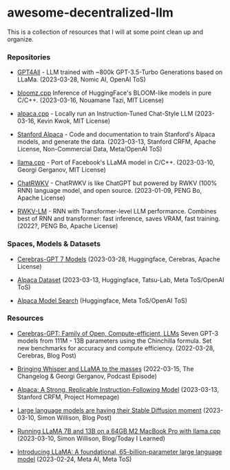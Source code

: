 # awesome-decentralized-llm

This is a collection of resources that I will at some point clean up and organize.

### Repositories

- [GPT4All](https://github.com/nomic-ai/gpt4all) -
  LLM trained with ~800k GPT-3.5-Turbo Generations based on LLaMa.
  (2023-03-28, Nomic AI, OpenAI ToS)
  
- [bloomz.cpp](https://github.com/NouamaneTazi/bloomz.cpp)
  Inference of HuggingFace's BLOOM-like models in pure C/C++.
  (2023-03-16, Nouamane Tazi, MIT License)
  
- [alpaca.cpp](https://github.com/antimatter15/alpaca.cpp) -
  Locally run an Instruction-Tuned Chat-Style LLM
  (2023-03-16, Kevin Kwok, MIT License)

- [Stanford Alpaca](https://github.com/tatsu-lab/stanford_alpaca) -
  Code and documentation to train Stanford's Alpaca models, and generate the data.
  (2023-03-13, Stanford CRFM, Apache License, Non-Commercial Data, Meta/OpenAI ToS)

- [llama.cpp](https://github.com/ggerganov/llama.cpp) -
  Port of Facebook's LLaMA model in C/C++. 
  (2023-03-10, Georgi Gerganov, MIT License)

- [ChatRWKV](https://github.com/BlinkDL/ChatRWKV) -
  ChatRWKV is like ChatGPT but powered by RWKV (100% RNN) language model, and open source.
  (2023-01-09, PENG Bo, Apache License)
  
- [RWKV-LM](https://github.com/BlinkDL/RWKV-LM) -
  RNN with Transformer-level LLM performance. Combines best of RNN and transformer: fast inference, saves VRAM, fast training.
  (2022?, PENG Bo, Apache License)


### Spaces, Models & Datasets

- [Cerebras-GPT 7 Models](https://huggingface.co/cerebras)
  (2023-03-28, Huggingface, Cerebras, Apache License)
 
- [Alpaca Dataset](https://huggingface.co/datasets/tatsu-lab/alpaca)
  (2023-03-13, Huggingface, Tatsu-Lab, Meta ToS/OpenAI ToS)
  
- [Alpaca Model Search](https://huggingface.co/models?sort=downloads&search=alpaca)
  (Huggingface, Meta ToS/OpenAI ToS)
  

### Resources

- [Cerebras-GPT: Family of Open, Compute-efficient, LLMs](https://www.cerebras.net/blog/cerebras-gpt-a-family-of-open-compute-efficient-large-language-models/)
  Seven GPT-3 models from 111M - 13B parameters using the Chinchilla formula. Set new benchmarks for accuracy and compute efficiency.
  (2022-03-28, Cerebras, Blog Post)

- [Bringing Whisper and LLaMA to the masses](https://changelog.com/podcast/532)
  (2022-03-15, The Changelog & Georgi Gerganov, Podcast Episode)
  
- [Alpaca: A Strong, Replicable Instruction-Following Model](https://crfm.stanford.edu/2023/03/13/alpaca.html)
  (2023-03-13, Stanford CRFM, Project Homepage)

- [Large language models are having their Stable Diffusion moment](https://simonwillison.net/2023/Mar/11/llama/)
  (2023-03-10, Simon Willison, Blog Post)

- [Running LLaMA 7B and 13B on a 64GB M2 MacBook Pro with llama.cpp](https://til.simonwillison.net/llms/llama-7b-m2)
  (2023-03-10, Simon Willison, Blog/Today I Learned)
  
- [Introducing LLaMA: A foundational, 65-billion-parameter large language model](https://ai.facebook.com/blog/large-language-model-llama-meta-ai/)
  (2023-02-24, Meta AI, Meta ToS)
